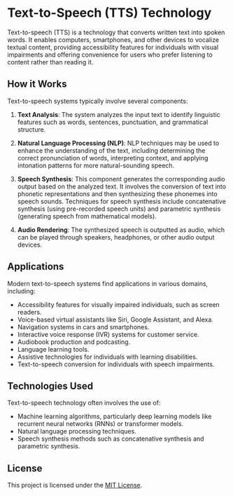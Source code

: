 # Text-to-Speech (TTS) Technology

Text-to-speech (TTS) is a technology that converts written text into spoken words. It enables computers, smartphones, and other devices to vocalize textual content, providing accessibility features for individuals with visual impairments and offering convenience for users who prefer listening to content rather than reading it. 

## How it Works

Text-to-speech systems typically involve several components:

1. **Text Analysis**: The system analyzes the input text to identify linguistic features such as words, sentences, punctuation, and grammatical structure.
   
2. **Natural Language Processing (NLP)**: NLP techniques may be used to enhance the understanding of the text, including determining the correct pronunciation of words, interpreting context, and applying intonation patterns for more natural-sounding speech.
   
3. **Speech Synthesis**: This component generates the corresponding audio output based on the analyzed text. It involves the conversion of text into phonetic representations and then synthesizing these phonemes into speech sounds. Techniques for speech synthesis include concatenative synthesis (using pre-recorded speech units) and parametric synthesis (generating speech from mathematical models).
   
4. **Audio Rendering**: The synthesized speech is outputted as audio, which can be played through speakers, headphones, or other audio output devices.

## Applications

Modern text-to-speech systems find applications in various domains, including:

- Accessibility features for visually impaired individuals, such as screen readers.
- Voice-based virtual assistants like Siri, Google Assistant, and Alexa.
- Navigation systems in cars and smartphones.
- Interactive voice response (IVR) systems for customer service.
- Audiobook production and podcasting.
- Language learning tools.
- Assistive technologies for individuals with learning disabilities.
- Text-to-speech conversion for individuals with speech impairments.

## Technologies Used

Text-to-speech technology often involves the use of:

- Machine learning algorithms, particularly deep learning models like recurrent neural networks (RNNs) or transformer models.
- Natural language processing techniques.
- Speech synthesis methods such as concatenative synthesis and parametric synthesis.


## License

This project is licensed under the [MIT License](LICENSE).
